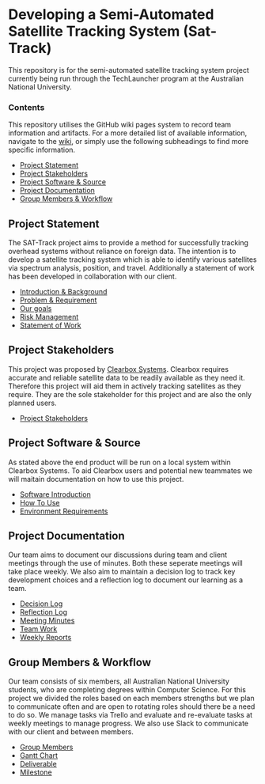 # Developing a Semi-Automated Satellite Tracking System (Sat-Track)
This repository is for the semi-automated satellite tracking system project currently being run through the TechLauncher program at the Australian National University. 

### Contents
This repository utilises the GitHub wiki pages system to record team information and artifacts. For a more detailed list of available information, navigate to the [wiki](https://github.com/SAT-Techlauncher/SAT-Track/wiki), or simply use the following subheadings to find more specific information.
* [Project Statement](#1)
* [Project Stakeholders](#2)
* [Project Software & Source](#4)
* [Project Documentation](#4)
* [Group Members & Workflow](#5)

## Project Statement <a id="1"></a>
The SAT-Track project aims to provide a method for successfully tracking overhead systems without reliance on foreign data. The intention is to develop a satellite tracking system which is able to identify various satellites via spectrum analysis, position, and travel. Additionally a statement of work has been developed in collaboration with our client.

* [Introduction & Background](https://github.com/SAT-Techlauncher/SAT-Track/wiki/Introduction-&-Background)
* [Problem & Requirement](https://github.com/SAT-Techlauncher/SAT-Track/wiki/Problem-&-Requirements)
* [Our goals](https://github.com/SAT-Techlauncher/SAT-Track/wiki/Our-goals)
* [Risk Management](https://github.com/SAT-Techlauncher/SAT-Track/wiki/Risk-Management)
* [Statement of Work](https://github.com/SAT-Techlauncher/SAT-Track/wiki/Statement-of-Work)

## Project Stakeholders
This project was proposed by [Clearbox Systems](http://www.clearboxsystems.com.au/). Clearbox requires accurate and reliable satellite data to be readily available as they need it. Therefore this project will aid them in actively tracking satellites as they require. They are the sole stakeholder for this project and are also the only planned users. 
* [Project Stakeholders](https://github.com/SAT-Techlauncher/SAT-Track/wiki/Project-Stakeholders)

## Project Software & Source <a id="2"></a>
As stated above the end product will be run on a local system within Clearbox Systems. To aid Clearbox users and potential new teammates we will maitain documentation on how to use this project.
* [Software Introduction](https://github.com/SAT-Techlauncher/SAT-Track/wiki/Software-Introduction)
* [How To Use](https://github.com/SAT-Techlauncher/SAT-Track/wiki/How-To-Use)
* [Environment Requirements](https://github.com/SAT-Techlauncher/SAT-Track/wiki/Environment-Requirements)

## Project Documentation <a id="3"></a>
Our team aims to document our discussions during team and client meetings through the use of minutes. Both these seperate meetings will take place weekly. We also aim to maintain a decision log to track key development choices and a reflection log to document our learning as a team. 
* [Decision Log](https://github.com/SAT-Techlauncher/SAT-Track/wiki/Decision-Log)
* [Reflection Log](https://github.com/SAT-Techlauncher/SAT-Track/wiki/Reflection-Log)
* [Meeting Minutes](https://github.com/SAT-Techlauncher/SAT-Track/wiki/Meeting-Minutes)
* [Team Work](https://github.com/SAT-Techlauncher/SAT-Track/wiki/Team-Work)
* [Weekly Reports](https://github.com/SAT-Techlauncher/SAT-Track/wiki/Weekly-Reports)

## Group Members & Workflow <a id="5"></a>
Our team consists of six members, all Australian National University students, who are completing degrees within Computer Science. For this project we divided the roles based on each members strengths but we plan to communicate often and are open to rotating roles should there be a need to do so. We manage tasks via Trello and evaluate and re-evaluate tasks at weekly meetings to manage progress. We also use Slack to communicate with our client and between members.
* [Group Members](https://github.com/SAT-Techlauncher/SAT-Track/wiki/Group-members)
* [Gantt Chart](https://github.com/SAT-Techlauncher/SAT-Track/blob/master/Sat_Track%20Gantt%20Chart%207_4_20.xlsx)
* [Deliverable](https://github.com/SAT-Techlauncher/SAT-Track/blob/master/Deliverables.docx)
* [Milestone](https://github.com/SAT-Techlauncher/SAT-Track/blob/master/Milestone.docx)
